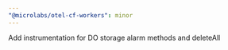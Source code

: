 ```yaml
---
"@microlabs/otel-cf-workers": minor
---
```


Add instrumentation for DO storage alarm methods and deleteAll
